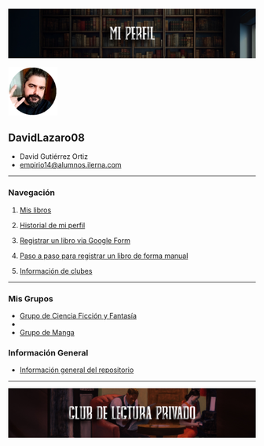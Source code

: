 ![Cabecera Mi Perfil](imagenes/Cabeceras/MiPerfil_Cabecera.jpg)

<img src="imagenes/FotoPerfilDavid.png" alt="foto de Perfil" width="100">

## **DavidLazaro08**

- David Gutiérrez Ortiz
- empirio14@alumnos.ilerna.com



---

### Navegación
  1. [Mis libros](Libros/mis_libros.md)

  2. [Historial de mi perfil](https://github.com/SantanaOlmo/ProyectoFinalEntornosPrivate/commits/usuario_David/Libros/mis_libros.md)

  3. [Registrar un libro via Google Form](https://docs.google.com/forms/d/e/1FAIpQLSe7DZdqBgSqku0dTCAFIl6VhtBezWXjMu_E0ZwRBSoZ1RZNfQ/viewform)

  4. [Paso a paso para registrar un libro de forma manual](Libros/book_register.md)

  5. [Información de clubes](02_Clubes/README.md)

---

### Mis Grupos

- [Grupo de Ciencia Ficción y Fantasía](https://chat.whatsapp.com/LCPSNb9qpbU6BA7hM1OGof)
- 
- [Grupo de Manga](https://chat.whatsapp.com/JOM3QTtvIR7GE1xzbhzv9I)

### Información General
- [Información general del repositorio](README.md)

----
![piedefoto](imagenes/Cabeceras/CabeceraReadmeIn.jpg)
